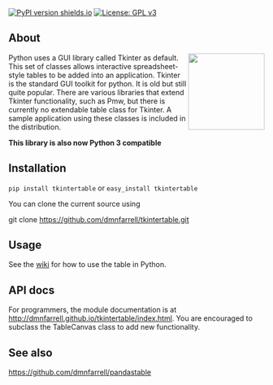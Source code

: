 [![PyPI version shields.io](https://img.shields.io/pypi/v/tkintertable.svg)](https://pypi.python.org/pypi/tkintertable/)
[![License: GPL v3](https://img.shields.io/badge/License-GPL%20v3-blue.svg)](https://www.gnu.org/licenses/gpl-3.0)

## About

<img align="right" src=https://raw.githubusercontent.com/dmnfarrell/tkintertable/master/img/logo.png width=150px>

Python uses a GUI library called Tkinter as default. This set of classes allows interactive spreadsheet-style tables to be added into an application. Tkinter is the standard GUI toolkit for python. It is old but still quite popular. There are various libraries that extend Tkinter functionality, such as Pmw, but there is currently no extendable table class for Tkinter. A sample application using these classes is included in the distribution.

**This library is also now Python 3 compatible**

## Installation

```pip install tkintertable``` or ```easy_install tkintertable```

You can clone the current source using

git clone https://github.com/dmnfarrell/tkintertable.git

## Usage

See the [wiki](https://github.com/dmnfarrell/tkintertable/wiki/Usage) for how to use the table in Python.

## API docs

For programmers, the module documentation is at http://dmnfarrell.github.io/tkintertable/index.html. You are encouraged to subclass the TableCanvas class to add new functionality.

##  See also

https://github.com/dmnfarrell/pandastable

